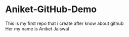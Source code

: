 # Aniket-GitHub-Demo
This is my first repo that i create after know about github
<br>
Her my name is Aniket Jaiswal
